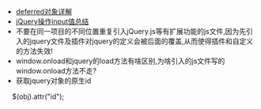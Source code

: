 - [deferred对象详解](http://www.ruanyifeng.com/blog/2011/08/a_detailed_explanation_of_jquery_deferred_object.html)
- [jQuery操作input值总结](http://www.cnblogs.com/myfjd/archive/2011/11/25/2263702.html)
- 不要在同一项目的不同位置重复引入jQuery.js等有扩展功能的js文件,因为先引入的jquery文件及插件对jquery的定义会被后面的覆盖,从而使得插件和自定义的方法失效!
- window.onload和jquery的load方法有啥区别,为啥引入的js文件写的window.onload方法不走?
- 获取jquery对象的原生id

      $(obj).attr("id");
